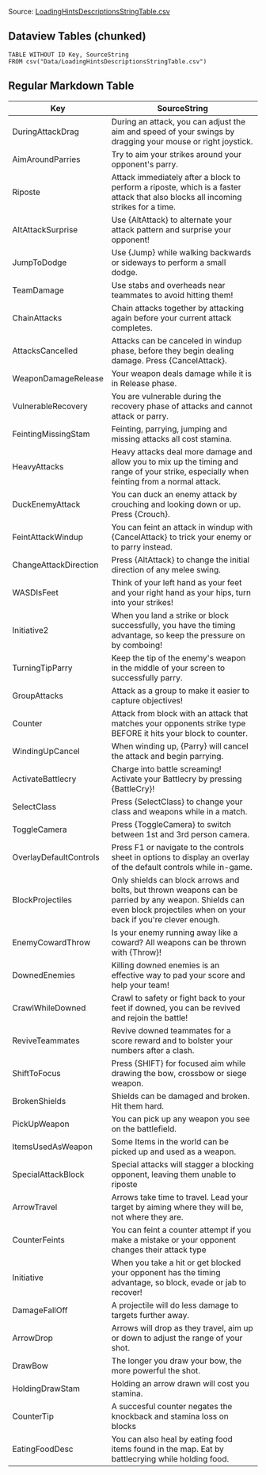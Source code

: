 Source: [LoadingHintsDescriptionsStringTable.csv](I:\UNCN\WS\SDK\Mods_Repos\ArgonSDK-FieldGuide\docs\Systems\Chivalry2\Tables\Data\LoadingHintsDescriptionsStringTable.csv)

## Dataview Tables (chunked)

```dataview
TABLE WITHOUT ID Key, SourceString
FROM csv("Data/LoadingHintsDescriptionsStringTable.csv")
```

## Regular Markdown Table

| Key | SourceString |
| --- | --- |
| DuringAttackDrag | During an attack, you can adjust the aim and speed of your swings by dragging your mouse or right joystick. |
| AimAroundParries | Try to aim your strikes around your opponent\'s parry. |
| Riposte | Attack immediately after a block to perform a riposte, which is a faster attack that also blocks all incoming strikes for a time. |
| AltAttackSurprise | Use {AltAttack} to alternate your attack pattern and surprise your opponent! |
| JumpToDodge | Use {Jump} while walking backwards or sideways to perform a small dodge. |
| TeamDamage | Use stabs and overheads near teammates to avoid hitting them! |
| ChainAttacks | Chain attacks together by attacking again before your current attack completes. |
| AttacksCancelled | Attacks can be canceled in windup phase, before they begin dealing damage. Press {CancelAttack}. |
| WeaponDamageRelease | Your weapon deals damage while it is in Release phase. |
| VulnerableRecovery | You are vulnerable during the recovery phase of attacks and cannot attack or parry. |
| FeintingMissingStam | Feinting, parrying, jumping and missing attacks all cost stamina. |
| HeavyAttacks | Heavy attacks deal more damage and allow you to mix up the timing and range of your strike, especially when feinting from a normal attack. |
| DuckEnemyAttack | You can duck an enemy attack by crouching and looking down or up. Press {Crouch}. |
| FeintAttackWindup | You can feint an attack in windup with {CancelAttack} to trick your enemy or to parry instead. |
| ChangeAttackDirection | Press {AltAttack} to change the initial direction of any melee swing. |
| WASDIsFeet | Think of your left hand as your feet and your right hand as your hips, turn into your strikes! |
| Initiative2 | When you land a strike or block successfully,  you have the timing advantage, so keep the pressure on by comboing! |
| TurningTipParry | Keep the tip of the enemy\'s weapon in the middle of your screen to successfully parry. |
| GroupAttacks | Attack as a group to make it easier to capture objectives! |
| Counter | Attack from block with an attack that matches your opponents strike type BEFORE it hits your block to counter. |
| WindingUpCancel | When winding up, {Parry} will cancel the attack and begin parrying. |
| ActivateBattlecry | Charge into battle screaming! Activate your Battlecry by pressing {BattleCry}! |
| SelectClass | Press {SelectClass} to change your class and weapons while in a match. |
| ToggleCamera | Press {ToggleCamera} to switch between 1st and 3rd person camera. |
| OverlayDefaultControls | Press F1 or navigate to the controls sheet in options to display an overlay of the default controls while in-game. |
| BlockProjectiles | Only shields can block arrows and bolts, but thrown weapons can be parried by any weapon. Shields can even block projectiles when on your back if you\'re clever enough. |
| EnemyCowardThrow | Is your enemy running away like a coward? All weapons can be thrown with {Throw}! |
| DownedEnemies | Killing downed enemies is an effective way to pad your score and help your team! |
| CrawlWhileDowned | Crawl to safety or fight back to your feet if downed, you can be revived and rejoin the battle! |
| ReviveTeammates | Revive downed teammates for a score reward and to bolster your numbers after a clash. |
| ShiftToFocus | Press {SHIFT} for focused aim while drawing the bow, crossbow or siege weapon. |
| BrokenShields | Shields can be damaged and broken. Hit them hard. |
| PickUpWeapon | You can pick up any weapon you see on the battlefield. |
| ItemsUsedAsWeapon | Some Items in the world can be picked up and used as a weapon. |
| SpecialAttackBlock | Special attacks will stagger a blocking opponent, leaving them unable to riposte |
| ArrowTravel | Arrows take time to travel. Lead your target by aiming where they will be, not where they are. |
| CounterFeints | You can feint a counter attempt if you make a mistake or your opponent changes their attack type |
| Initiative | When you take a hit or get blocked your opponent has the timing advantage, so block, evade or jab to recover! |
| DamageFallOff | A projectile will do less damage to targets further away. |
| ArrowDrop | Arrows will drop as they travel, aim up or down to adjust the range of your shot. |
| DrawBow | The longer you draw your bow, the more powerful the shot.  |
| HoldingDrawStam | Holding an arrow drawn will cost you stamina. |
| CounterTip | A succesful counter negates the knockback and stamina loss on blocks |
| EatingFoodDesc | You can also heal by eating food items found in the map. Eat by battlecrying while holding food. |
